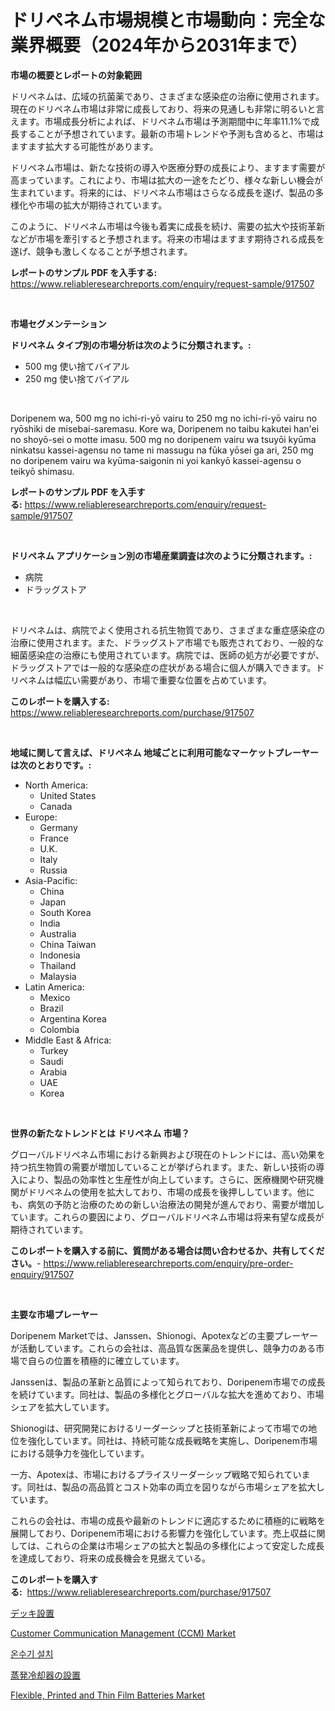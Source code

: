 <p><h1>ドリペネム市場規模と市場動向：完全な業界概要（2024年から2031年まで）</h1></p><p><strong>市場の概要とレポートの対象範囲</strong></p>
<p><p>ドリペネムは、広域の抗菌薬であり、さまざまな感染症の治療に使用されます。現在のドリペネム市場は非常に成長しており、将来の見通しも非常に明るいと言えます。市場成長分析によれば、ドリペネム市場は予測期間中に年率11.1%で成長することが予想されています。最新の市場トレンドや予測も含めると、市場はますます拡大する可能性があります。</p><p>ドリペネム市場は、新たな技術の導入や医療分野の成長により、ますます需要が高まっています。これにより、市場は拡大の一途をたどり、様々な新しい機会が生まれています。将来的には、ドリペネム市場はさらなる成長を遂げ、製品の多様化や市場の拡大が期待されています。</p><p>このように、ドリペネム市場は今後も着実に成長を続け、需要の拡大や技術革新などが市場を牽引すると予想されます。将来の市場はますます期待される成長を遂げ、競争も激しくなることが予想されます。</p></p>
<p><strong>レポートのサンプル PDF を入手する:</strong> <a href="https://www.reliableresearchreports.com/enquiry/request-sample/917507">https://www.reliableresearchreports.com/enquiry/request-sample/917507</a></p>
<p>&nbsp;</p>
<p><strong>市場セグメンテーション</strong></p>
<p><strong>ドリペネム タイプ別の市場分析は次のように分類されます。:</strong></p>
<p><ul><li>500 mg 使い捨てバイアル</li><li>250 mg 使い捨てバイアル</li></ul></p>
<p>&nbsp;</p>
<p><p>Doripenem wa, 500 mg no ichi-ri-yō vairu to 250 mg no ichi-ri-yō vairu no ryōshiki de misebai-saremasu. Kore wa, Doripenem no taibu kakutei han'ei no shoyō-sei o motte imasu. 500 mg no doripenem vairu wa tsuyōi kyūma ninkatsu kassei-agensu no tame ni massugu na fūka yōsei ga ari, 250 mg no doripenem vairu wa kyūma-saigonin ni yoi kankyō kassei-agensu o teikyō shimasu.</p></p>
<p><strong>レポートのサンプル PDF を入手する:</strong>&nbsp;<a href="https://www.reliableresearchreports.com/enquiry/request-sample/917507">https://www.reliableresearchreports.com/enquiry/request-sample/917507</a></p>
<p>&nbsp;</p>
<p><strong> ドリペネム アプリケーション別の市場産業調査は次のように分類されます。:</strong></p>
<p><ul><li>病院</li><li>ドラッグストア</li></ul></p>
<p>&nbsp;</p>
<p><p>ドリペネムは、病院でよく使用される抗生物質であり、さまざまな重症感染症の治療に使用されます。また、ドラッグストア市場でも販売されており、一般的な細菌感染症の治療にも使用されています。病院では、医師の処方が必要ですが、ドラッグストアでは一般的な感染症の症状がある場合に個人が購入できます。ドリペネムは幅広い需要があり、市場で重要な位置を占めています。</p></p>
<p><strong>このレポートを購入する:</strong>&nbsp; <a href="https://www.reliableresearchreports.com/purchase/917507">https://www.reliableresearchreports.com/purchase/917507</a></p>
<p>&nbsp;</p>
<p><strong>地域に関して言えば、ドリペネム 地域ごとに利用可能なマーケットプレーヤーは次のとおりです。:</strong></p>
<p><ul>
    <li>
        North America:
        <ul>
            <li>United States</li>
            <li>Canada</li>
        </ul>
    </li>
    <li>
        Europe:
        <ul>
            <li>Germany</li>
            <li>France</li>
            <li>U.K.</li>
            <li>Italy</li>
            <li>Russia</li>
        </ul>
    </li>
    <li>
        Asia-Pacific:
        <ul>
            <li>China</li>
            <li>Japan</li>
            <li>South Korea</li>
            <li>India</li>
            <li>Australia</li>
            <li>China Taiwan</li>
            <li>Indonesia</li>
            <li>Thailand</li>
            <li>Malaysia</li>
        </ul>
    </li>
    <li>
        Latin America:
        <ul>
            <li>Mexico</li>
            <li>Brazil</li>
            <li>Argentina Korea</li>
            <li>Colombia</li>
        </ul>
    </li>
    <li>
        Middle East & Africa:
        <ul>
            <li>Turkey</li>
            <li>Saudi</li>
            <li>Arabia</li>
            <li>UAE</li>
            <li>Korea</li>
        </ul>
    </li>
    </ul></p>
<p>&nbsp;</p>
<p><strong>世界の新たなトレンドとは ドリペネム 市場？</strong></p>
<p><p>グローバルドリペネム市場における新興および現在のトレンドには、高い効果を持つ抗生物質の需要が増加していることが挙げられます。また、新しい技術の導入により、製品の効率性と生産性が向上しています。さらに、医療機関や研究機関がドリペネムの使用を拡大しており、市場の成長を後押ししています。他にも、病気の予防と治療のための新しい治療法の開発が進んでおり、需要が増加しています。これらの要因により、グローバルドリペネム市場は将来有望な成長が期待されています。</p></p>
<p><strong>このレポートを購入する前に、質問がある場合は問い合わせるか、共有してください。</strong>- <a href="https://www.reliableresearchreports.com/enquiry/pre-order-enquiry/917507">https://www.reliableresearchreports.com/enquiry/pre-order-enquiry/917507</a></p>
<p>&nbsp;</p>
<p><strong>主要な市場プレーヤー</strong></p>
<p><p>Doripenem Marketでは、Janssen、Shionogi、Apotexなどの主要プレーヤーが活動しています。これらの会社は、高品質な医薬品を提供し、競争力のある市場で自らの位置を積極的に確立しています。</p><p>Janssenは、製品の革新と品質によって知られており、Doripenem市場での成長を続けています。同社は、製品の多様化とグローバルな拡大を進めており、市場シェアを拡大しています。</p><p>Shionogiは、研究開発におけるリーダーシップと技術革新によって市場での地位を強化しています。同社は、持続可能な成長戦略を実施し、Doripenem市場における競争力を強化しています。</p><p>一方、Apotexは、市場におけるプライスリーダーシップ戦略で知られています。同社は、製品の高品質とコスト効率の両立を図りながら市場シェアを拡大しています。</p><p>これらの会社は、市場の成長や最新のトレンドに適応するために積極的に戦略を展開しており、Doripenem市場における影響力を強化しています。売上収益に関しては、これらの企業は市場シェアの拡大と製品の多様化によって安定した成長を達成しており、将来の成長機会を見据えている。</p></p>
<p><strong>このレポートを購入する:</strong>&nbsp;&nbsp;<a href="https://www.reliableresearchreports.com/purchase/917507">https://www.reliableresearchreports.com/purchase/917507</a></p>
<p><p><a href="https://medium.com/@dashawnmoen/%E3%83%87%E3%83%83%E3%82%AD%E6%96%BD%E5%B7%A5%E5%B8%82%E5%A0%B4%E3%81%AE%E5%88%86%E6%9E%90-%E3%82%B0%E3%83%AD%E3%83%BC%E3%83%90%E3%83%AB%E7%94%A3%E6%A5%AD%E3%81%AE%E8%A6%8B%E9%80%9A%E3%81%97%E3%81%A8%E4%BA%88%E6%B8%AC-2024%E5%B9%B4%E3%81%8B%E3%82%892031%E5%B9%B4-b777d78fc069">デッキ設置</a></p><p><a href="https://github.com/CliffMedina6/Market-Research-Report-List-3/blob/main/customer-communication-management-ccm-market.md">Customer Communication Management (CCM) Market</a></p><p><a href="https://medium.com/@stephenstevens11/%EC%88%98%EC%98%A8%EA%B8%B0-%EC%84%A4%EC%B9%98-%EC%8B%9C%EC%9E%A5-%EC%8B%9C%EC%9E%A5-%EC%A0%90%EC%9C%A0%EC%9C%A8-%EC%8B%9C%EC%9E%A5-%ED%8A%B8%EB%A0%8C%EB%93%9C-%EB%B0%8F-%EB%AF%B8%EB%9E%98-%EC%84%B1%EC%9E%A5-%ED%83%90%EC%83%89-f303e9994263">온수기 설치</a></p><p><a href="https://medium.com/@dashawnmoen/%E8%92%B8%E7%99%BA%E5%BC%8F%E3%82%AF%E3%83%BC%E3%83%A9%E3%83%BC%E8%A8%AD%E7%BD%AE%E5%B8%82%E5%A0%B4%E3%82%A4%E3%83%B3%E3%82%B5%E3%82%A4%E3%83%88-%E5%B8%82%E5%A0%B4%E5%8B%95%E5%90%91-%E6%88%90%E9%95%B7-2024%E5%B9%B4%E3%81%8B%E3%82%892031%E5%B9%B4%E3%81%AE%E4%BA%88%E6%B8%AC-4d4eaa05301f">蒸発冷却器の設置</a></p><p><a href="https://github.com/provorikovar/Market-Research-Report-List-3/blob/main/flexible-printed-and-thin-film-batteries-market.md">Flexible, Printed and Thin Film Batteries Market</a></p></p>